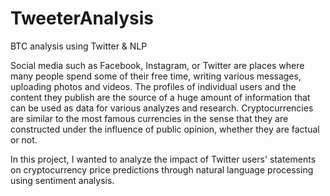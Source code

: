 # TweeterAnalysis
BTC analysis using Twitter &amp; NLP

Social media such as Facebook, Instagram, or Twitter are places where many people spend some of their free time, writing various messages, uploading photos and videos. The profiles of individual users and the content they publish are the source of a huge amount of information that can be used as data for various analyzes and research. Cryptocurrencies are similar to the most famous currencies in the sense that they are constructed under the influence of public opinion, whether they are factual or not.

In this project, I wanted to analyze the impact of Twitter users' statements on cryptocurrency price predictions through natural language processing using sentiment analysis.
